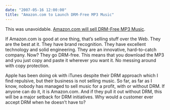```yaml
---
date: "2007-05-16 12:00:00"
title: "Amazon.com to Launch DRM-Free MP3 Music"
---
```




This was unavoidable. [Amazon.com will sell DRM-Free MP3 Music](http://phx.corporate-ir.net/phoenix.zhtml?c=176060&#038;p=irol-newsArticle&#038;ID=1003003&#038;highlight=).

If Amazon.com is good at one thing, that&rsquo;s selling stuff over the Web. They are the best at it. They have brand recognition. They have excellent technology and solid engineering. They are an innovative, hard-to-catch company. Now? They go DRM-free. This means that you download the MP3 and you just copy and paste it wherever you want it. No messing around with copy protection.

Apple has been doing ok with iTunes despite their DRM approach which I find repulsive, but their business is not selling music. So far, as far as I know, nobody has managed to sell music for a profit, with or without DRM. If anyone can do it, it is Amazon.com. And if they pull it out without DRM, this will be a major setback for DRM initiatives. Why would a customer ever accept DRM when he doesn&rsquo;t have to?

